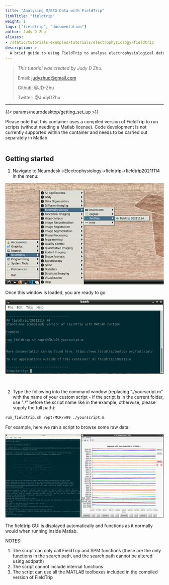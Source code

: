 ```yaml
---
title: "Analysing M/EEG Data with FieldTrip"
linkTitle: "fieldtrip"
weight: 1
tags: ["fieldtrip", "documentation"]
author: Judy D Zhu
aliases:
- /static/tutorials-examples/tutorials/electrophysiology/fieldtrip
description: > 
  A brief guide to using FieldTrip to analyse electrophysiological data within neurodesk.
---
```



> _This tutorial was created by Judy D Zhu._ 
>
> Email: judyzhud@gmail.com
>
> Github: @JD-Zhu
>
> Twitter: @JudyDZhu

---

<!-- Following line adds a link to getting set up with Neurodesk -->
{{< params/neurodesktop/getting_set_up >}}
<!-- -->

Please note that this container uses a compiled version of FieldTrip to run scripts (without needing a Matlab license). Code development is not currently supported within the container and needs to be carried out separately in Matlab.  
<br/>

## Getting started

1. Navigate to Neurodesk->Electrophysiology->fieldtrip->fieldtrip20211114 in the menu:

![1_menu](/static/tutorials-examples/tutorials/electrophysiology/fieldtrip/1_menu.png '1_menu')

Once this window is loaded, you are ready to go:

![2_container](/static/tutorials-examples/tutorials/electrophysiology/fieldtrip/2_container.PNG '2_container')

<br/>

2. Type the following into the command window (replacing "./yourscript.m" with the name of your custom script - if the script is in the current folder, use "./" before the script name like in the example; otherwise, please supply the full path):
```bash
run_fieldtrip.sh /opt/MCR/v99 ./yourscript.m
```
For example, here we ran a script to browse some raw data:

![3_running](/static/tutorials-examples/tutorials/electrophysiology/fieldtrip/3_running.PNG '3_running')

The fieldtrip GUI is displayed automatically and functions as it normally would when running inside Matlab.

NOTES:
1. The script can only call FieldTrip and SPM functions (these are the only functions in the search path, and the search path cannot be altered using addpath)
2. The script cannot include internal functions
3. The script can use all the MATLAB toolboxes included in the compiled version of FieldTrip
